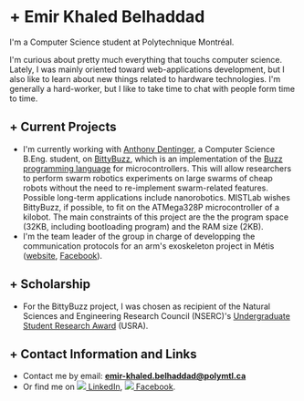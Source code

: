 # + Emir Khaled Belhaddad

I'm a Computer Science student at Polytechnique Montréal.

I'm curious about pretty much everything that touchs computer science. Lately, I was mainly oriented toward web-applications development, but I also like to learn about new things related to hardware technologies. I'm generally a hard-worker, but I like to take time to chat with people form time to time.

## + Current Projects

- I'm currently working with [Anthony Dentinger](https://mistlab.ca/people/adentinger/), a Computer Science B.Eng. student, on [BittyBuzz](https://github.com/MISTLab/BittyBuzz), which is an implementation of the [Buzz programming language](http://the.swarming.buzz/) for microcontrollers. This will allow researchers to perform swarm robotics experiments on large swarms of cheap robots without the need to re-implement swarm-related features. Possible long-term applications include nanorobotics. MISTLab wishes BittyBuzz, if possible, to fit on the ATMega328P microcontroller of a kilobot. The main constraints of this project are the the program space (32KB, including bootloading program) and the RAM size (2KB).
- I'm the team leader of the group in charge of developping the communication protocols for an arm's exoskeleton project in Métis ([website](), [Facebook](https://www.facebook.com/SocieteMetis)).

## + Scholarship

- For the BittyBuzz project, I was chosen as recipient of the Natural Sciences and Engineering Research Council (NSERC)'s [Undergraduate Student Research Award](http://www.nserc-crsng.gc.ca/Students-Etudiants/UG-PC/USRA-BRPC_eng.asp) (USRA).

## + Contact Information and Links

- Contact me by email: **emir-khaled.belhaddad@polymtl.ca**
- Or find me on [![](http://www.linkedin.com/favicon.ico) LinkedIn](http://www.linkedin.com/in/emir-khaled-belhaddad-345342136), [![](http://www.facebook.com/favicon.ico) Facebook](http://www.facebook.com/emir.kh.7).
